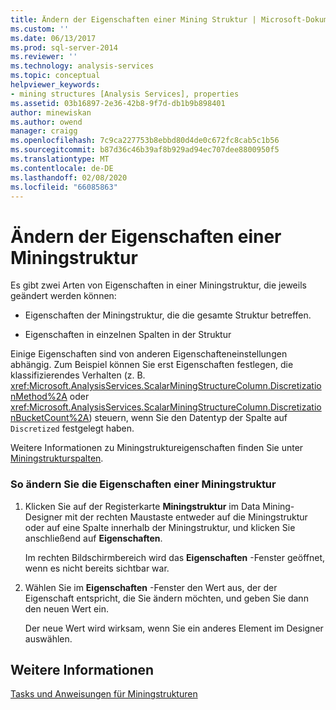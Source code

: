 ```yaml
---
title: Ändern der Eigenschaften einer Mining Struktur | Microsoft-Dokumentation
ms.custom: ''
ms.date: 06/13/2017
ms.prod: sql-server-2014
ms.reviewer: ''
ms.technology: analysis-services
ms.topic: conceptual
helpviewer_keywords:
- mining structures [Analysis Services], properties
ms.assetid: 03b16897-2e36-42b8-9f7d-db1b9b898401
author: minewiskan
ms.author: owend
manager: craigg
ms.openlocfilehash: 7c9ca227753b8ebbd80d4de0c672fc8cab5c1b56
ms.sourcegitcommit: b87d36c46b39af8b929ad94ec707dee8800950f5
ms.translationtype: MT
ms.contentlocale: de-DE
ms.lasthandoff: 02/08/2020
ms.locfileid: "66085863"
---
```

# <a name="change-the-properties-of-a-mining-structure"></a>Ändern der Eigenschaften einer Miningstruktur
  Es gibt zwei Arten von Eigenschaften in einer Miningstruktur, die jeweils geändert werden können:  
  
-   Eigenschaften der Miningstruktur, die die gesamte Struktur betreffen.  
  
-   Eigenschaften in einzelnen Spalten in der Struktur  
  
 Einige Eigenschaften sind von anderen Eigenschafteneinstellungen abhängig. Zum Beispiel können Sie erst Eigenschaften festlegen, die klassifizierendes Verhalten (z. B. <xref:Microsoft.AnalysisServices.ScalarMiningStructureColumn.DiscretizationMethod%2A> oder <xref:Microsoft.AnalysisServices.ScalarMiningStructureColumn.DiscretizationBucketCount%2A>) steuern, wenn Sie den Datentyp der Spalte auf `Discretized` festgelegt haben.  
  
 Weitere Informationen zu Miningstruktureigenschaften finden Sie unter [Miningstrukturspalten](mining-structure-columns.md).  
  
### <a name="to-change-the-properties-of-a-mining-structure"></a>So ändern Sie die Eigenschaften einer Miningstruktur  
  
1.  Klicken Sie auf der Registerkarte **Miningstruktur** im Data Mining-Designer mit der rechten Maustaste entweder auf die Miningstruktur oder auf eine Spalte innerhalb der Miningstruktur, und klicken Sie anschließend auf **Eigenschaften**.  
  
     Im rechten Bildschirmbereich wird das **Eigenschaften** -Fenster geöffnet, wenn es nicht bereits sichtbar war.  
  
2.  Wählen Sie im **Eigenschaften** -Fenster den Wert aus, der der Eigenschaft entspricht, die Sie ändern möchten, und geben Sie dann den neuen Wert ein.  
  
     Der neue Wert wird wirksam, wenn Sie ein anderes Element im Designer auswählen.  
  
## <a name="see-also"></a>Weitere Informationen  
 [Tasks und Anweisungen für Miningstrukturen](mining-structure-tasks-and-how-tos.md)  
  
  
